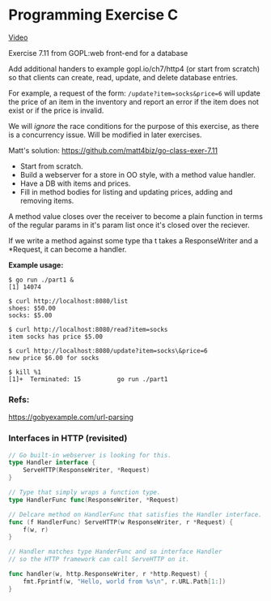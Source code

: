 # Programming Exercise C

[Video](https://www.youtube.com/watch?v=YUaruvHkXio&list=PLoILbKo9rG3skRCj37Kn5Zj803hhiuRK6&index=22)

Exercise 7.11 from GOPL:web front-end for a database

Add additional handers to example gopl.io/ch7/http4 (or start from scratch) so that clients can create, read, update, and delete database entries.

For example, a request of the form: `/update?item=socks&price=6`
will update the price of an item in the inventory and report an error if the item does not exist or if the price is invalid.

We will *ignore* the race conditions for the purpose of this exercise, as there is a concurrency issue. Will be modified in later exercises.

Matt's solution: https://github.com/matt4biz/go-class-exer-7.11

- Start from scratch.
- Build a webserver for a store in OO style, with a method value handler.
- Have a DB with items and prices.
- Fill in method bodies for listing and updating prices, adding and removing items.

A method value closes over the receiver to become a plain function in terms of the regular params in it's param list once it's closed over the reciever.

If we write a method against some type tha t takes a ResponseWriter and a *Request, it can become a handler.

**Example usage:**
```shell
$ go run ./part1 &
[1] 14074

$ curl http://localhost:8080/list
shoes: $50.00
socks: $5.00

$ curl http://localhost:8080/read?item=socks
item socks has price $5.00

$ curl http://localhost:8080/update?item=socks\&price=6
new price $6.00 for socks

$ kill %1
[1]+  Terminated: 15          go run ./part1
```

### Refs:
https://gobyexample.com/url-parsing

### Interfaces in HTTP (revisited)
```go
// Go built-in webserver is looking for this.
type Handler interface {
    ServeHTTP(ResponseWriter, *Request)
}

// Type that simply wraps a function type.
type HandlerFunc func(ResponseWriter, *Request)

// Delcare method on HandlerFunc that satisfies the Handler interface.
func (f HandlerFunc) ServeHTTP(w ResponseWriter, r *Request) {
    f(w, r)
}

// Handler matches type HanderFunc and so interface Handler
// so the HTTP framework can call ServeHTTP on it.

func handler(w, http.ResponseWriter, r *http.Request) {
    fmt.Fprintf(w, "Hello, world from %s\n", r.URL.Path[1:])
}
```